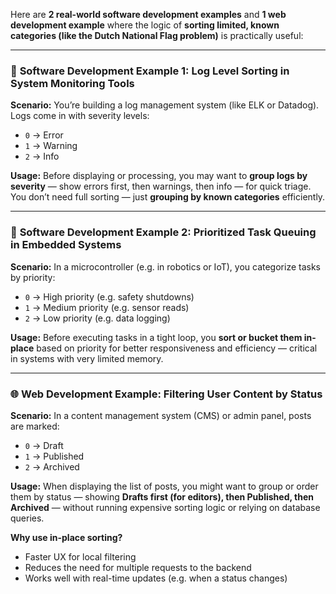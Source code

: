 Here are **2 real-world software development examples** and **1 web development example** where the logic of **sorting limited, known categories (like the Dutch National Flag problem)** is practically useful:

---

### 🔧 **Software Development Example 1: Log Level Sorting in System Monitoring Tools**

**Scenario:**
You’re building a log management system (like ELK or Datadog). Logs come in with severity levels:

* `0` → Error
* `1` → Warning
* `2` → Info

**Usage:**
Before displaying or processing, you may want to **group logs by severity** — show errors first, then warnings, then info — for quick triage.
You don’t need full sorting — just **grouping by known categories** efficiently.

---

### 🧠 **Software Development Example 2: Prioritized Task Queuing in Embedded Systems**

**Scenario:**
In a microcontroller (e.g. in robotics or IoT), you categorize tasks by priority:

* `0` → High priority (e.g. safety shutdowns)
* `1` → Medium priority (e.g. sensor reads)
* `2` → Low priority (e.g. data logging)

**Usage:**
Before executing tasks in a tight loop, you **sort or bucket them in-place** based on priority for better responsiveness and efficiency — critical in systems with very limited memory.

---

### 🌐 **Web Development Example: Filtering User Content by Status**

**Scenario:**
In a content management system (CMS) or admin panel, posts are marked:

* `0` → Draft
* `1` → Published
* `2` → Archived

**Usage:**
When displaying the list of posts, you might want to group or order them by status — showing **Drafts first (for editors), then Published, then Archived** — without running expensive sorting logic or relying on database queries.

**Why use in-place sorting?**

* Faster UX for local filtering
* Reduces the need for multiple requests to the backend
* Works well with real-time updates (e.g. when a status changes)
